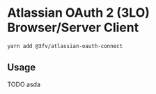 # Atlassian OAuth 2 (3LO) Browser/Server Client

```shell
yarn add @3fv/atlassian-oauth-connect
```

## Usage

TODO
asda